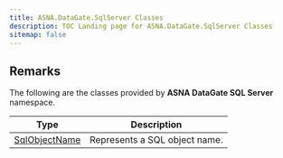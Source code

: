 ```yaml
---
title: ASNA.DataGate.SqlServer Classes
description: TOC Landing page for ASNA.DataGate.SqlServer Classes
sitemap: false
---
```


## Remarks

The following are the classes provided by **ASNA DataGate SQL Server** namespace.


| Type | Description |
| --- | --- |
| [SqlObjectName](/reference/datagate/datagate-sql-server/sql-object-name.html) | Represents a SQL object name. |
